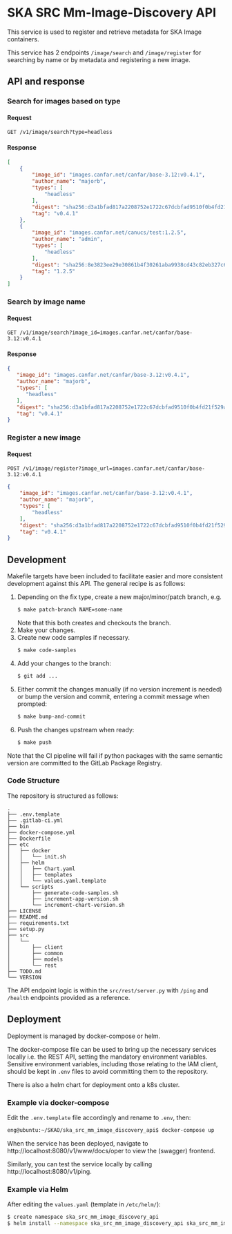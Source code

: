 # SKA SRC Mm-Image-Discovery API

This service is used to register and retrieve metadata for SKA Image containers.

This service has 2 endpoints `/image/search` and `/image/register` for searching by name or by metadata and registering a new image.

## API and response

### Search for images based on type

#### Request

```http
GET /v1/image/search?type=headless
```

#### Response
```json
[
	{
		"image_id": "images.canfar.net/canfar/base-3.12:v0.4.1",
		"author_name": "majorb",
		"types": [
			"headless"
		],
		"digest": "sha256:d3a1bfad817a2208752e1722c67dcbfad9510f0b4fd21f529af75bd8fb3b0ac8",
		"tag": "v0.4.1"
	},
	{
		"image_id": "images.canfar.net/canucs/test:1.2.5",
		"author_name": "admin",
		"types": [
			"headless"
		],
		"digest": "sha256:8e3823ee29e30861b4f30261aba9938cd43c82eb327c61a948d74d55334fd485",
		"tag": "1.2.5"
	}
]
```

### Search by image name

#### Request

```http
GET /v1/image/search?image_id=images.canfar.net/canfar/base-3.12:v0.4.1
```

#### Response
```json
{
   "image_id": "images.canfar.net/canfar/base-3.12:v0.4.1",
   "author_name": "majorb",
   "types": [
      "headless"
   ],
   "digest": "sha256:d3a1bfad817a2208752e1722c67dcbfad9510f0b4fd21f529af75bd8fb3b0ac8",
   "tag": "v0.4.1"
}
```

### Register a new image

#### Request

```http
POST /v1/image/register?image_url=images.canfar.net/canfar/base-3.12:v0.4.1
```

```json
{
    "image_id": "images.canfar.net/canfar/base-3.12:v0.4.1",
    "author_name": "majorb",
    "types": [
        "headless"
    ],
    "digest": "sha256:d3a1bfad817a2208752e1722c67dcbfad9510f0b4fd21f529af75bd8fb3b0ac8",
    "tag": "v0.4.1"
}
```



## Development

Makefile targets have been included to facilitate easier and more consistent development against this API. The general 
recipe is as follows:

1. Depending on the fix type, create a new major/minor/patch branch, e.g. 
    ```bash
    $ make patch-branch NAME=some-name
    ```
    Note that this both creates and checkouts the branch.
2. Make your changes.
3. Create new code samples if necessary.
   ```bash
   $ make code-samples
   ```
4. Add your changes to the branch:
    ```bash
   $ git add ...
    ```
5. Either commit the changes manually (if no version increment is needed) or bump the version and commit, entering a 
   commit message when prompted:
    ```bash
   $ make bump-and-commit
    ```
6. Push the changes upstream when ready:
    ```bash
   $ make push
    ```

Note that the CI pipeline will fail if python packages with the same semantic version are committed to the GitLab 
Package Registry.

### Code Structure

The repository is structured as follows:

```
.
├── .env.template
├── .gitlab-ci.yml
├── bin
├── docker-compose.yml
├── Dockerfile
├── etc
│   ├── docker
│   │   └── init.sh
│   ├── helm
│   │   ├── Chart.yaml
│   │   ├── templates
│   │   └── values.yaml.template
│   └── scripts
│       ├── generate-code-samples.sh
│       ├── increment-app-version.sh
│       └── increment-chart-version.sh
├── LICENSE
├── README.md
├── requirements.txt
├── setup.py
├── src
│   └── 
│       ├── client
│       ├── common
│       ├── models
│       └── rest
├── TODO.md
└── VERSION
```

The API endpoint logic is within the `src/rest/server.py` with `/ping` and `/health` endpoints provided as a reference.

## Deployment

Deployment is managed by docker-compose or helm.

The docker-compose file can be used to bring up the necessary services locally i.e. the REST API, setting the mandatory
environment variables. Sensitive environment variables, including those relating to the IAM client, should be kept in
`.env` files to avoid committing them to the repository.

There is also a helm chart for deployment onto a k8s cluster.

### Example via docker-compose

Edit the `.env.template` file accordingly and rename to `.env`, then:

```bash
eng@ubuntu:~/SKAO/ska_src_mm_image_discovery_api$ docker-compose up
```

When the service has been deployed, navigate to http://localhost:8080/v1/www/docs/oper to view the (swagger) frontend.

Similarly, you can test the service locally by calling http://localhost:8080/v1/ping.

### Example via Helm

After editing the `values.yaml` (template in `/etc/helm/`):

```bash
$ create namespace ska_src_mm_image_discovery_api
$ helm install --namespace ska_src_mm_image_discovery_api ska_src_mm_image_discovery_api .
```
